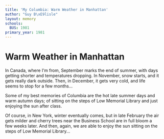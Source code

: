 ```yaml
---
title: 'My Columbia: Warm Weather in Manhattan'
author: "Guy B\xE9lisle"
layout: memory
schools:
  BUS: 1981
primary_year: 1981
---
```

# Warm Weather in Manhattan

In Canada, where I'm from, September marks the end of summer, with days getting shorter and temperatures dropping. In November, snow starts, and it gets really dark outside. Then, in December, it gets very cold, and life seems to stop for a few months...

Some of my best memories of Columbia are the hot late summer days and warm autumn days; of sitting on the steps of Low Memorial Library and just enjoying the sun after class.

Of course, in New York, winter eventually comes, but in late February the  air gets milder and cherry trees near the Business School are in full bloom a few weeks later. And then, again, we are able to enjoy the sun sitting on the steps of Low Memorial Library...
